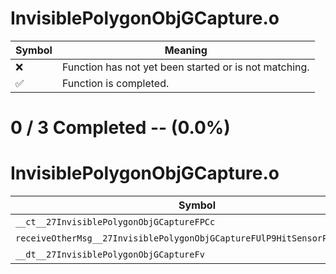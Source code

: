 # InvisiblePolygonObjGCapture.o
| Symbol | Meaning 
| ------------- | ------------- 
| :x: | Function has not yet been started or is not matching. 
| :white_check_mark: | Function is completed. 


# 0 / 3 Completed -- (0.0%)
# InvisiblePolygonObjGCapture.o
| Symbol | Decompiled? |
| ------------- | ------------- |
| `__ct__27InvisiblePolygonObjGCaptureFPCc` | :x: |
| `receiveOtherMsg__27InvisiblePolygonObjGCaptureFUlP9HitSensorP9HitSensor` | :x: |
| `__dt__27InvisiblePolygonObjGCaptureFv` | :x: |

